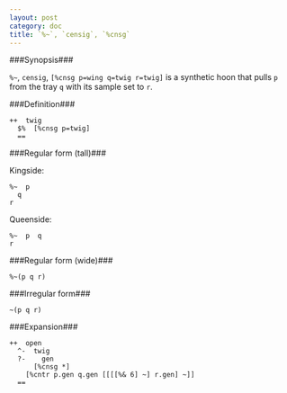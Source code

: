 ```yaml
---
layout: post
category: doc
title: `%~`, `censig`, `%cnsg`
---
```


###Synopsis###

`%~`, `censig`, `[%cnsg p=wing q=twig r=twig]` is a synthetic
hoon that pulls `p` from the tray `q` with its sample set to `r`.

###Definition###

    ++  twig  
      $%  [%cnsg p=twig]
      ==

###Regular form (tall)###

Kingside:

    %~  p
      q
    r

Queenside:

    %~  p  q
    r

###Regular form (wide)###

    %~(p q r)

###Irregular form###

    ~(p q r)

###Expansion###
    
    ++  open
      ^-  twig
      ?-    gen
          [%cnsg *]
        [%cntr p.gen q.gen [[[[%& 6] ~] r.gen] ~]]
      ==
